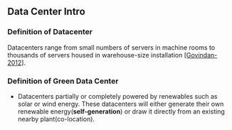 Data Center Intro
----


### Definition of Datacenter
Datacenters range from small numbers of servers in machine rooms to thousands of servers housed in warehouse-size installation [[Govindan-2012]](http://dl.acm.org/citation.cfm?id=2150985).


### Definition of Green Data Center
- Datacenters partially or completely powered by renewables such as solar or wind energy. These datacenters will either generate their own renewable energy(**self-generation**) or draw it directly from an existing nearby plant(co-location).

